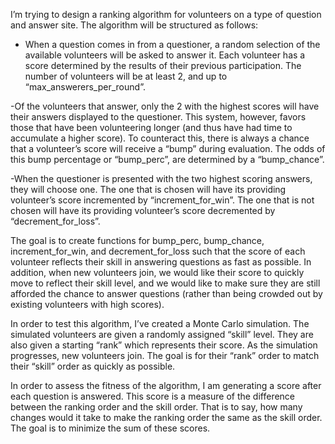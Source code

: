 I’m trying to design a ranking algorithm for volunteers on a type of question and answer site. The algorithm will be structured as follows:

- When a question comes in from a questioner, a random selection of the available volunteers will be asked to answer it.  Each volunteer has a score determined by the results of their previous participation. The number of volunteers will be at least 2, and up to “max_answerers_per_round”.

-Of the volunteers that answer, only the 2 with the highest scores will have their answers displayed to the questioner.   This system, however, favors those that have been volunteering longer (and thus have had time to accumulate a higher score).  To counteract this, there is always a chance that a volunteer’s score will receive a “bump” during evaluation.  The odds of this bump percentage or “bump_perc”, are determined by a “bump_chance”.

-When the questioner is presented with the two highest scoring answers, they will choose one.  The one that is chosen will have its providing volunteer’s score incremented by “increment_for_win”.  The one that is not chosen will have  its providing volunteer’s score decremented by “decrement_for_loss”.

The goal is to create functions for bump_perc, bump_chance, increment_for_win, and  decrement_for_loss  such that the score of each volunteer reflects their skill in answering questions as fast as possible.  In addition, when new volunteers join, we would like their score to quickly move to reflect their skill level, and we would like to make sure they are still afforded the chance to answer questions (rather than being crowded out by existing volunteers with high scores).

In order to test this algorithm, I’ve created a Monte Carlo simulation.  The simulated volunteers are given a randomly assigned “skill” level.  They are also given a starting “rank” which represents their score.  As the simulation progresses,  new volunteers join.  The goal is for their “rank” order to match their “skill” order as quickly as possible.

 In order to assess the fitness of the algorithm,  I am generating a score after each question is answered.  This score is a measure of the difference between the ranking order and the skill order.  That is to say, how many changes would it take to make the ranking order the same as the skill order.  The goal is to minimize the sum of these scores. 
